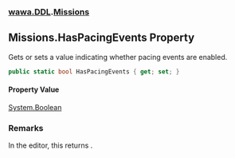 ### [wawa.DDL](wawa.DDL.md 'wawa.DDL').[Missions](Missions.md 'wawa.DDL.Missions')

## Missions.HasPacingEvents Property

Gets or sets a value indicating whether pacing events are enabled.

```csharp
public static bool HasPacingEvents { get; set; }
```

#### Property Value
[System.Boolean](https://docs.microsoft.com/en-us/dotnet/api/System.Boolean 'System.Boolean')

### Remarks
  
In the editor, this returns .